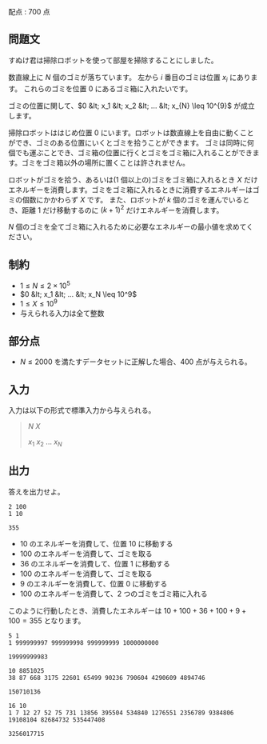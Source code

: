 配点 : $700$ 点

## 問題文

すぬけ君は掃除ロボットを使って部屋を掃除することにしました。

数直線上に $N$ 個のゴミが落ちています。
左から $i$ 番目のゴミは位置 $x_i$ にあります。
これらのゴミを位置 $0$ にあるゴミ箱に入れたいです。

ゴミの位置に関して、$0 &lt; x_1 &lt; x_2 &lt; ... &lt; x_{N} \leq 10^{9}$ が成立します。

掃除ロボットははじめ位置 $0$ にいます。ロボットは数直線上を自由に動くことができ、ゴミのある位置にいくとゴミを拾うことができます。
ゴミは同時に何個でも運ぶことでき、ゴミ箱の位置に行くとゴミをゴミ箱に入れることができます。ゴミをゴミ箱以外の場所に置くことは許されません。

ロボットがゴミを拾う、あるいは($1$ 個以上の)ゴミをゴミ箱に入れるとき $X$ だけエネルギーを消費します。ゴミをゴミ箱に入れるときに消費するエネルギーはゴミの個数にかかわらず $X$ です。
また、ロボットが $k$ 個のゴミを運んでいるとき、距離 $1$ だけ移動するのに $(k+1)^{2}$ だけエネルギーを消費します。

$N$ 個のゴミを全てゴミ箱に入れるために必要なエネルギーの最小値を求めてください。

## 制約

- $1 \leq N \leq 2 \times 10^{5}$
- $0 &lt; x_1 &lt; ... &lt; x_N \leq 10^9$
- $1 \leq X \leq 10^9$
- 与えられる入力は全て整数

## 部分点

- $N \leq 2000$ を満たすデータセットに正解した場合、$400$ 点が与えられる。

## 入力

入力は以下の形式で標準入力から与えられる。

> $N$ $X$
> 
> $x_1$ $x_2$ $...$ $x_{N}$

## 出力

答えを出力せよ。

```input1
2 100
1 10
```

```output1
355
```

- $10$ のエネルギーを消費して、位置 $10$ に移動する
- $100$ のエネルギーを消費して、ゴミを取る
- $36$ のエネルギーを消費して、位置 $1$ に移動する
- $100$ のエネルギーを消費して、ゴミを取る
- $9$ のエネルギーを消費して、位置 $0$ に移動する
- $100$ のエネルギーを消費して、$2$ つのゴミをゴミ箱に入れる

このように行動したとき、消費したエネルギーは $10+100+36+100+9+100=355$ となります。

```input2
5 1
1 999999997 999999998 999999999 1000000000
```

```output2
19999999983
```

```input3
10 8851025
38 87 668 3175 22601 65499 90236 790604 4290609 4894746
```

```output3
150710136
```

```input4
16 10
1 7 12 27 52 75 731 13856 395504 534840 1276551 2356789 9384806 19108104 82684732 535447408
```

```output4
3256017715
```